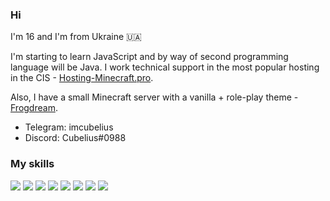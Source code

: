 ### Hi

I'm 16 and I'm from Ukraine 🇺🇦

I'm starting to learn JavaScript and by way of second programming language will be Java. I work technical support in the most popular hosting in the CIS - [Hosting-Minecraft.pro](https://hosting-minecraft.pro).

Also, I have a small Minecraft server with a vanilla + role-play theme - [Frogdream](https://frogdream.xyz).

+ Telegram: imcubelius
+ Discord: Cubelius#0988

### My skills
![](https://i.imgur.com/H3QXuYz.png) ![](https://i.imgur.com/cmmpPUO.png) ![](https://i.imgur.com/JYctotP.png) ![](https://i.imgur.com/czGi8fn.png) ![](https://i.imgur.com/Fw2V9jU.png) ![](https://i.imgur.com/ogEGHs2.png) ![](https://i.imgur.com/TRLexdr.png) ![](https://i.imgur.com/eolNU2Z.png)
